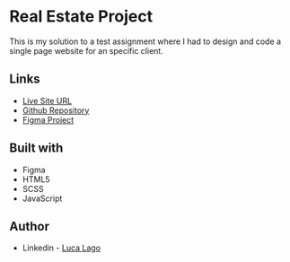# Real Estate Project

This is my solution to a test assignment where I had to design and code a single page website for an specific client.

## Links

- [Live Site URL](ll-real-estate-project.netlify.app)
- [Github Repository](https://github.com/lkl03/real-estate-project)
- [Figma Project](https://www.figma.com/file/bLELxu3Xh6XbrdwWqp0F8J/Website-Builder---Real-Estate-Project?node-id=4%3A2)


## Built with

- Figma
- HTML5
- SCSS
- JavaScript

## Author

- Linkedin - [Luca Lago](https://www.linkedin.com/in/luca-lago-678434222/)
